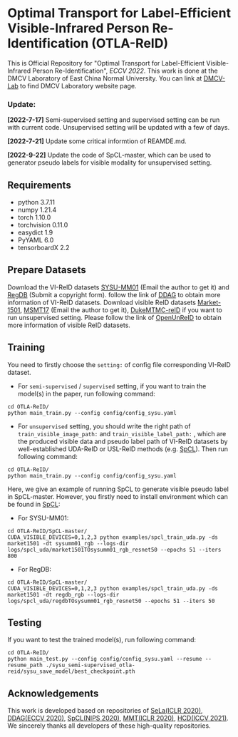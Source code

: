 # Optimal Transport for Label-Efficient Visible-Infrared Person Re-Identification (OTLA-ReID)
This is Official Repository for "Optimal Transport for Label-Efficient
Visible-Infrared Person Re-Identification", *ECCV 2022*. This work is done at the DMCV Laboratory of East China Normal University. You can link at [DMCV-Lab](https://dmcv-ecnu.github.io/) to find DMCV Laboratory website page.

### Update:
**[2022-7-17]** Semi-supervised setting and supervised setting can be run with current code. Unsupervised setting will be updated with a few of days.

**[2022-7-21]** Update some critical informtion of REAMDE.md.

**[2022-9-22]** Update the code of SpCL-master, which can be used to generator pseudo labels for visible modality for unsupervised setting.

## Requirements
+ python 3.7.11
+ numpy 1.21.4
+ torch 1.10.0
+ torchvision 0.11.0
+ easydict 1.9
+ PyYAML 6.0
+ tensorboardX 2.2


## Prepare Datasets
Download the VI-ReID datasets [SYSU-MM01](https://github.com/wuancong/SYSU-MM01) (Email the author to get it) and [RegDB](http://dm.dongguk.edu/link.html) (Submit a copyright form). follow the link of [DDAG](https://github.com/mangye16/DDAG) to obtain more information of VI-ReID datasets. Download visible ReID datasets [Market-1501](https://drive.google.com/file/d/0B8-rUzbwVRk0c054eEozWG9COHM/view), [MSMT17](https://arxiv.org/abs/1711.08565) (Email the author to get it), [DukeMTMC-reID](https://drive.google.com/file/d/1jjE85dRCMOgRtvJ5RQV9-Afs-2_5dY3O/view) if you want to run unsupervised setting. Please follow the link of [OpenUnReID](https://github.com/open-mmlab/OpenUnReID/blob/master/docs/INSTALL.md) to obtain more information of visible ReID datasets.


## Training
You need to firstly choose the ```setting:``` of config file corresponding VI-ReID dataset.

+ For ```semi-supervised``` / ```supervised``` setting, if you want to train the model(s) in the paper, run following command:
```shell
cd OTLA-ReID/
python main_train.py --config config/config_sysu.yaml
```
+ For ```unsupervised``` setting, you should write the right path of ```train_visible_image_path:``` and ```train_visible_label_path:``` , which are the produced visible data and pseudo label path of VI-ReID datasets by well-established UDA-ReID or USL-ReID methods (e.g. [SpCL](https://github.com/yxgeee/SpCL)). Then run following command:
```shell
cd OTLA-ReID/
python main_train.py --config config/config_sysu.yaml
```

Here, we give an example of running SpCL to generate visible pseudo label in SpCL-master. However, you firstly need to install environment which can be found in [SpCL](https://github.com/yxgeee/SpCL):
+ For SYSU-MM01:
```shell
cd OTLA-ReID/SpCL-master/
CUDA_VISIBLE_DEVICES=0,1,2,3 python examples/spcl_train_uda.py -ds market1501 -dt sysumm01_rgb --logs-dir logs/spcl_uda/market1501TOsysumm01_rgb_resnet50 --epochs 51 --iters 800
```
+ For RegDB:
```shell
cd OTLA-ReID/SpCL-master/
CUDA_VISIBLE_DEVICES=0,1,2,3 python examples/spcl_train_uda.py -ds market1501 -dt regdb_rgb --logs-dir logs/spcl_uda/regdbTOsysumm01_rgb_resnet50 --epochs 51 --iters 50
```

## Testing
If you want to test the trained model(s), run following command:
```shell
cd OTLA-ReID/
python main_test.py --config config/config_sysu.yaml --resume --resume_path ./sysu_semi-supervised_otla-reid/sysu_save_model/best_checkpoint.pth
```


## Acknowledgements
This work is developed based on repositories of [SeLa(ICLR 2020)](https://github.com/yukimasano/self-label), [DDAG(ECCV 2020)](https://github.com/mangye16/DDAG), [SpCL(NIPS 2020)](https://github.com/yxgeee/SpCL), [MMT(ICLR 2020)](https://github.com/yxgeee/MMT), [HCD(ICCV 2021)](https://github.com/tangshixiang/HCD). We sincerely thanks all developers of these high-quality repositories.
